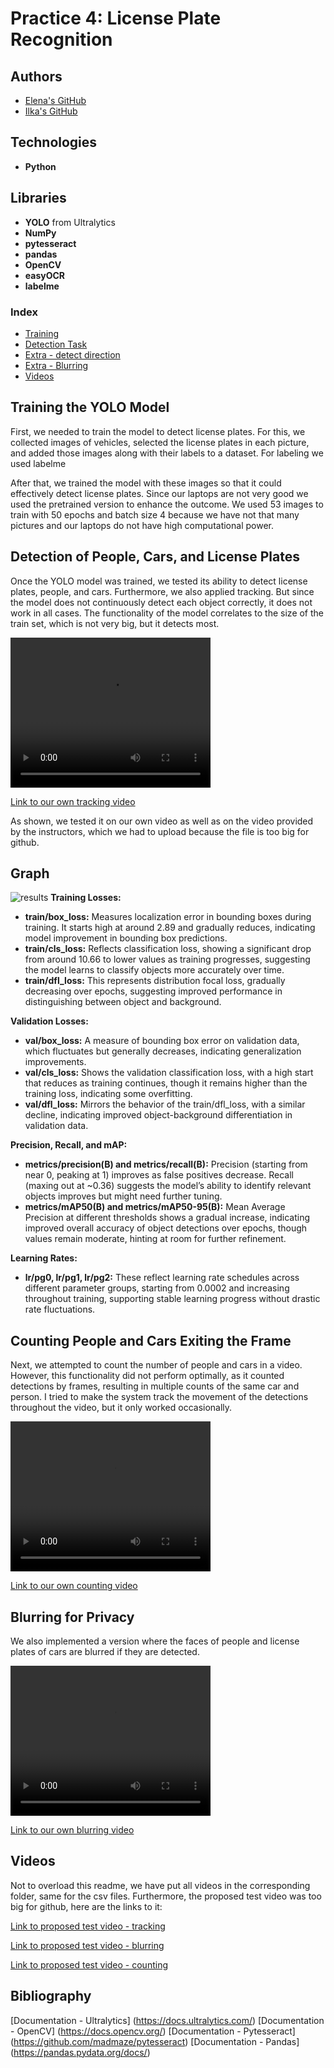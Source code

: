 # Practice 4: License Plate Recognition

## Authors
- [Elena's GitHub](https://github.com/efm092000)
- [Ilka's GitHub](https://github.com/jeski73)

## Technologies
- **Python**

## Libraries
- **YOLO** from Ultralytics
- **NumPy**
- **pytesseract**
- **pandas**
- **OpenCV**
- **easyOCR**
- **labelme**

### Index

- [Training](#training-the-yolo-model)  
- [Detection Task](#detection-of-people-cars-and-license-plates)  
- [Extra - detect direction](#counting-people-and-cars-exiting-the-frame)  
- [Extra - Blurring](#blurring-for-privacy)
- [Videos](#videos)


## Training the YOLO Model

First, we needed to train the model to detect license plates. For this, we collected images of vehicles, selected the license plates in each picture, and added those images along with their labels to a dataset. For labeling we used labelme

After that, we trained the model with these images so that it could effectively detect license plates. 
Since our laptops are not very good we used the pretrained version to enhance the outcome.
We used 53 images to train with 50 epochs and batch size 4 because we have not that many pictures and our laptops do not have high computational power.

## Detection of People, Cars, and License Plates

Once the YOLO model was trained, we tested its ability to detect license plates, people, and cars. 
Furthermore, we also applied tracking. But since the model does not continuously detect each object correctly, it does not work in all cases.
The functionality of the model correlates to the size of the train set, which is not very big, but it detects most.

<video src="test-trackin/test-vid-track.mp4" width="320" height="240" controls>Your browser does not support the video tag.</video>

[Link to our own tracking video](test-tracking/test-vid-track.mp4)

As shown, we tested it on our own video as well as on the video provided by the instructors, which we had to upload because the file is too big for github.

## Graph
![results](https://github.com/user-attachments/assets/9fcf9735-41f6-4337-9787-c0ae543b63f4)
**Training Losses:**
- **train/box_loss:** Measures localization error in bounding boxes during training. It starts high at around 2.89 and gradually reduces, indicating model improvement in bounding box predictions.    
- **train/cls_loss:** Reflects classification loss, showing a significant drop from around 10.66 to lower values as training progresses, suggesting the model learns to classify objects more accurately over time.
- **train/dfl_loss:** This represents distribution focal loss, gradually decreasing over epochs, suggesting improved performance in distinguishing between object and background.
    
**Validation Losses:**
- **val/box_loss:** A measure of bounding box error on validation data, which fluctuates but generally decreases, indicating generalization improvements.
- **val/cls_loss:** Shows the validation classification loss, with a high start that reduces as training continues, though it remains higher than the training loss, indicating some overfitting.
- **val/dfl_loss:** Mirrors the behavior of the train/dfl_loss, with a similar decline, indicating improved object-background differentiation in validation data.

**Precision, Recall, and mAP:**
- **metrics/precision(B) and metrics/recall(B):** Precision (starting from near 0, peaking at 1) improves as false positives decrease. Recall (maxing out at ~0.36) suggests the model’s ability to identify relevant objects improves but might need further tuning.  
- **metrics/mAP50(B) and metrics/mAP50-95(B):** Mean Average Precision at different thresholds shows a gradual increase, indicating improved overall accuracy of object detections over epochs, though values remain moderate, hinting at room for further refinement.

**Learning Rates:**
- **lr/pg0, lr/pg1, lr/pg2:** These reflect learning rate schedules across different parameter groups, starting from 0.0002 and increasing throughout training, supporting stable learning progress without drastic rate fluctuations.

## Counting People and Cars Exiting the Frame

Next, we attempted to count the number of people and cars in a video. However, this functionality did not perform optimally, as it counted detections by frames, resulting in multiple counts of the same car and person. I tried to make the system track the movement of the detections throughout the video, but it only worked occasionally.

<video src="test-vid-count.mp4" width="320" height="240" controls>Your browser does not support the video tag.</video>

[Link to our own counting video](test-counting/test-vid-count.mp4)


## Blurring for Privacy
We also implemented a version where the faces of people and license plates of cars are blurred if they are detected.


<video src="test-vid-blurr.mp4" width="320" height="240" controls>Your browser does not support the video tag.</video>


[Link to our own blurring video](test-blurring/test-vid-blurr.mp4)

## Videos
Not to overload this readme, we have put all videos in the corresponding folder, same for the csv files.
Furthermore, the proposed test video was too big for github, here are the links to it:

[Link to proposed test video - tracking](https://studentsrwthaachende-my.sharepoint.com/:v:/g/personal/vuqxn68nwewtmhxs_students_rwth-aachen_de/EWBMBKyvReBEtcW7-fzpo6sBS0rs1Hq7P80SfDl1uQ1Tjw?e=UI79TA)

[Link to proposed test video - blurring](https://studentsrwthaachende-my.sharepoint.com/:v:/g/personal/vuqxn68nwewtmhxs_students_rwth-aachen_de/EbwdIwCV4r9PkTs-8CNZ86kBmEeb7F-kVlBEYMGgv--3oQ?e=3f7m7K)

[Link to proposed test video - counting](https://studentsrwthaachende-my.sharepoint.com/:v:/g/personal/vuqxn68nwewtmhxs_students_rwth-aachen_de/EX1Qt9bH-i5AvV-LhMKpOnoB8gqUs6fOIGmqGOjKjvms1A?e=Jmz5DY&nav=eyJyZWZlcnJhbEluZm8iOnsicmVmZXJyYWxBcHAiOiJTdHJlYW1XZWJBcHAiLCJyZWZlcnJhbFZpZXciOiJTaGFyZURpYWxvZy1MaW5rIiwicmVmZXJyYWxBcHBQbGF0Zm9ybSI6IldlYiIsInJlZmVycmFsTW9kZSI6InZpZXcifX0%3D)


## Bibliography
[Documentation - Ultralytics] (https://docs.ultralytics.com/)
[Documentation - OpenCV] (https://docs.opencv.org/)
[Documentation - Pytesseract] (https://github.com/madmaze/pytesseract)
[Documentation - Pandas] (https://pandas.pydata.org/docs/)
